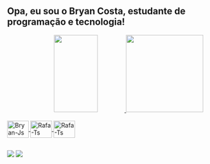 ## Opa, eu sou o Bryan Costa, estudante de programação e tecnologia!
<div align="center">
  <a href="https://github.com/bryancosta776">
  <img height="180em" width="45%" src="https://github-readme-stats.vercel.app/api?username=bryancosta&show_icons=true&theme=chartreuse-dark&include_all_commits=true&count_private=true"/>
  <img height="180em" src="https://github-readme-stats.vercel.app/api/top-langs/?username=bryancosta&layout=compact&langs_count=7&theme=chartreuse-dark"/>
</div>

<div style="display: inline_block"><br>
  <img align="center" alt="Bryan-Js" height="40" width="50" src="https://cdn.jsdelivr.net/gh/devicons/devicon/icons/nodejs/nodejs-original.svg">
  <img align="center" alt="Rafa-Ts" height="40" width="50" src="https://cdn.jsdelivr.net/gh/devicons/devicon/icons/mongodb/mongodb-original-wordmark.svg">
  <img align="center" alt="Rafa-Ts" height="40" width="50" src="https://cdn.jsdelivr.net/gh/devicons/devicon/icons/express/express-original-wordmark.svg"">
</div>

##

<div>  
  <a href = "mailto:bryancmoraes776@gmail.com"><img src="https://img.shields.io/badge/-Gmail-%23333?style=for-the-badge&logo=gmail&logoColor=white" target="_blank"></a>
  <a href="https://www.linkedin.com/in/bryan-costa-912950215/" target="_blank"><img src="https://img.shields.io/badge/-LinkedIn-%230077B5?style=for-the-badge&logo=linkedin&logoColor=white" target="_blank"></a>
  
